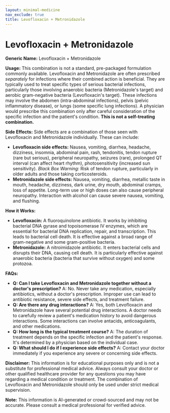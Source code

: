 ```yaml
---
layout: minimal-medicine
nav_exclude: true
title: Levofloxacin + Metronidazole
---
```


# Levofloxacin + Metronidazole

**Generic Name:** Levofloxacin + Metronidazole

**Usage:**  This combination is not a standard, pre-packaged formulation commonly available.  Levofloxacin and Metronidazole are often prescribed *separately* for infections where their combined action is beneficial.  They are typically used to treat specific types of serious bacterial infections, particularly those involving anaerobic bacteria (Metronidazole's target) and aerobic gram-negative bacteria (Levofloxacin's target).  These infections may involve the abdomen (intra-abdominal infections), pelvis (pelvic inflammatory disease), or lungs (some specific lung infections).  A physician would prescribe this combination only after careful consideration of the specific infection and the patient's condition.  **This is not a self-treating combination.**

**Side Effects:**  Side effects are a combination of those seen with Levofloxacin and Metronidazole individually.  These can include:

* **Levofloxacin side effects:** Nausea, vomiting, diarrhea, headache, dizziness, insomnia, abdominal pain, rash, tendonitis, tendon rupture (rare but serious),  peripheral neuropathy, seizures (rare), prolonged QT interval (can affect heart rhythm), photosensitivity (increased sun sensitivity).  *Black Box Warning:* Risk of tendon rupture, particularly in older adults and those taking corticosteroids.
* **Metronidazole side effects:** Nausea, vomiting, diarrhea, metallic taste in mouth, headache, dizziness, dark urine, dry mouth, abdominal cramps, loss of appetite.  Long-term use or high doses can also cause peripheral neuropathy.  Interaction with alcohol can cause severe nausea, vomiting, and flushing.

**How it Works:**

* **Levofloxacin:** A fluoroquinolone antibiotic. It works by inhibiting bacterial DNA gyrase and topoisomerase IV enzymes, which are essential for bacterial DNA replication, repair, and transcription. This leads to bacterial cell death.  It is effective against a broad range of gram-negative and some gram-positive bacteria.
* **Metronidazole:** A nitroimidazole antibiotic. It enters bacterial cells and disrupts their DNA, causing cell death. It is particularly effective against anaerobic bacteria (bacteria that survive without oxygen) and some protozoa.


**FAQs:**

* **Q: Can I take Levofloxacin and Metronidazole together without a doctor's prescription?** A: No.  Never take any medication, especially antibiotics, without a doctor's prescription.  Improper use can lead to antibiotic resistance, severe side effects, and treatment failure.
* **Q: Are there any drug interactions?** A: Yes, both Levofloxacin and Metronidazole have several potential drug interactions.  A doctor needs to carefully review a patient's medication history to avoid dangerous interactions.  Some interactions can involve antacids, anticoagulants, and other medications.
* **Q: How long is the typical treatment course?** A: The duration of treatment depends on the specific infection and the patient's response. It's determined by a physician based on the individual case.
* **Q: What should I do if I experience side effects?** A: Contact your doctor immediately if you experience any severe or concerning side effects.


**Disclaimer:** This information is for educational purposes only and is not a substitute for professional medical advice. Always consult your doctor or other qualified healthcare provider for any questions you may have regarding a medical condition or treatment.  The combination of Levofloxacin and Metronidazole should only be used under strict medical supervision.


**Note:** This information is AI-generated or crowd-sourced and may not be accurate. Please consult a medical professional for verified advice.